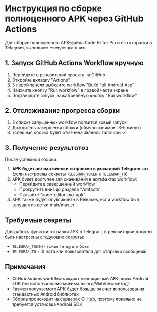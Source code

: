 # Инструкция по сборке полноценного APK через GitHub Actions

Для сборки полноценного APK-файла Code Editor Pro и его отправки в Telegram, выполните следующие шаги:

## 1. Запуск GitHub Actions Workflow вручную

1. Перейдите в репозиторий проекта на GitHub
2. Откройте вкладку "Actions"
3. В левой панели выберите workflow "Build Full Android App"
4. Нажмите кнопку "Run workflow" в правой части экрана
5. Подтвердите запуск, нажав зеленую кнопку "Run workflow"

## 2. Отслеживание прогресса сборки

1. В списке запущенных workflow появится новый запуск
2. Дождитесь завершения сборки (обычно занимает 3-5 минут)
3. Успешная сборка будет отмечена зеленой галочкой ✓

## 3. Получение результатов

После успешной сборки:

1. **APK будет автоматически отправлен в указанный Telegram чат** (если настроены секреты `TELEGRAM_TOKEN` и `TELEGRAM_TO`)
2. APK будет доступен для скачивания в артефактах workflow:
   - Перейдите в завершенный workflow
   - Прокрутите вниз до раздела "Artifacts"
   - Скачайте "code-editor-pro-apk"
3. APK также будет опубликован в Releases, если workflow был запущен из ветки main/master

## Требуемые секреты

Для работы функции отправки APK в Telegram, в репозитории должны быть настроены следующие секреты:

- `TELEGRAM_TOKEN` - токен Telegram бота
- `TELEGRAM_TO` - ID чата или пользователя для отправки сообщений

## Примечания

- GitHub Actions workflow создает полноценный APK через Android SDK без использования минимального/WebView метода
- Размер получаемого APK будет больше за счет использования стандартных Android библиотек
- Сборка происходит на серверах GitHub, поэтому локально не требуется установка Android SDK